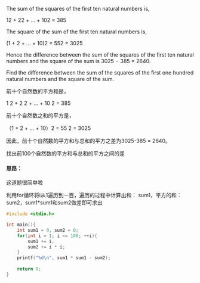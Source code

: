The sum of the squares of the first ten natural numbers is,

12 + 22 + ... + 102 = 385

The square of the sum of the first ten natural numbers is,

(1 + 2 + ... + 10)2 = 552 = 3025

Hence the difference between the sum of the squares of the first ten natural numbers and the square of the sum is 3025 − 385 = 2640.

Find the difference between the sum of the squares of the first one hundred natural numbers and the square of the sum.

前十个自然数的平方和是，

1 2 + 2 2 + ... + 10 2 = 385

前十个自然数之和的平方是，

（1 + 2 + ... + 10）2 = 55 2 = 3025

因此，前十个自然数的平方和与总和的平方之差为3025-385 = 2640。

找出前100个自然数的平方和与总和的平方之间的差

#### 思路：

这道题很简单啦

利用for循环将i从1遍历到一百，遍历的过程中计算出和： sum1，平方的和：sum2，sum1*sum1和sum2做差即可求出

```c
#include <stdio.h>

int main(){
	int sum1 = 0, sum2 = 0;
	for(int i = 1; i <= 100; ++i){
		sum1 += i;
		sum2 += i * i;
	}	
	printf("%d\n", sum1 * sum1 - sum2);
	
	return 0;
}
```

